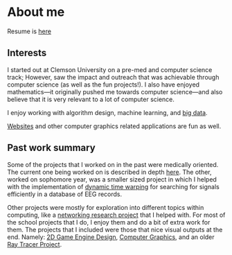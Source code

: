 # About me

Resume is [here](../Resume/Resume.pdf)

## Interests

I started out at Clemson University on a pre-med and computer science track; However, saw the impact and outreach that was achievable through computer science (as well as the fun projects!). I also have enjoyed mathematics—it originally pushed me towards computer science—and also believe that it is very relevant to a lot of computer science.


I enjoy working with algorithm design, machine learning, and [big data](#/projects/topic_modeling_and_hypothesis_generation).

[Websites](/OldWebsite) and other computer graphics related applications are fun as well.

## Past work summary

Some of the projects that I worked on in the past were medically oriented. The current one being worked on is described in depth [here](#/projects/topic_modeling_and_hypothesis_generation). The other, worked on sophomore year, was a smaller sized project in which I helped with the implementation of [dynamic time warping](https://en.wikipedia.org/wiki/Dynamic_time_warping) for searching for signals efficiently in a database of EEG records.

Other projects were mostly for exploration into different topics within computing, like a [networking research project](#/projects/pubsub_architecture_analysis) that I helped with. For most of the school projects that I do, I enjoy them and do a bit of extra work for them. The projects that I included were those that nice visual outputs at the end. Namely: [2D Game Engine Design](#/school_work/2017_Spring_2D_Game_Engine_Design), [Computer Graphics](#/school_work/2017_Spring_Computer_Graphics), and an older [Ray Tracer Project](#/school_work/2015_Spring_102_RayTracer).
